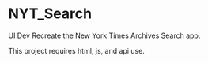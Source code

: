 # NYT_Search

UI Dev
Recreate the New York Times Archives Search app.

This project requires html, js, and api use.

